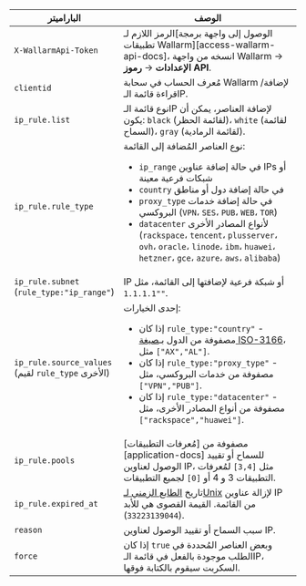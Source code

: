 | الباراميتر | الوصف |
| --------- | ----------- |
| `X-WallarmApi-Token` | الرمز اللازم لـ[الوصول إلى واجهة برمجة تطبيقات Wallarm][access-wallarm-api-docs]، انسخه من واجهة Wallarm → **الإعدادات** → **رموز API**. |
| `clientid` | مُعرف الحساب في سحابة Wallarm لإضافة/قراءة قائمة الـIP. |
| `ip_rule.list` | نوع قائمة الـIP لإضافة العناصر، يمكن أن يكون: `black` (لقائمة الحظر)، `white` (لقائمة السماح)، `gray` (لقائمة الرمادية). |
| `ip_rule.rule_type` | نوع العناصر المُضافة إلى القائمة:<ul><li>`ip_range` في حالة إضافة عناوين IPs أو شبكات فرعية معينة</li><li>`country` في حالة إضافة دول أو مناطق</li><li>`proxy_type` في حالة إضافة خدمات البروكسي (`VPN`، `SES`، `PUB`، `WEB`، `TOR`)</li><li>`datacenter` لأنواع المصادر الأخرى (`rackspace`، `tencent`، `plusserver`، `ovh`، `oracle`، `linode`، `ibm`، `huawei`، `hetzner`، `gce`، `azure`، `aws`، `alibaba`)</li></ul> |
| `ip_rule.subnet`<br>(`rule_type:"ip_range"`) | IP أو شبكة فرعية لإضافتها إلى القائمة، مثل `"1.1.1.1"`. |
| `ip_rule.source_values`<br>(لقيم `rule_type` الأخرى) | إحدى الخيارات:<ul><li>إذا كان `rule_type:"country"` - مصفوفة من الدول بـ[صيغة ISO-3166](https://en.wikipedia.org/wiki/List_of_ISO_3166_country_codes)، مثل `["AX","AL"]`.</li><li>إذا كان `rule_type:"proxy_type"` - مصفوفة من خدمات البروكسي، مثل `["VPN","PUB"]`.</li><li>إذا كان `rule_type:"datacenter"` - مصفوفة من أنواع المصادر الأخرى، مثل `["rackspace","huawei"]`.</li></ul> |
| `ip_rule.pools` | مصفوفة من [مُعرفات التطبيقات][application-docs] للسماح أو تقييد الوصول لعناوين IP، مثل `[3,4]` لمُعرفات التطبيقات 3 و 4 أو `[0]` لجميع التطبيقات.
| `ip_rule.expired_at` | تاريخ [الطابع الزمني لـUnix](https://www.unixtimestamp.com/) لإزالة عناوين IP من القائمة. القيمة القصوى هي للأبد (`33223139044`). |
| `reason` | سبب السماح أو تقييد الوصول لعناوين IP. |
| `force` | إذا كان `true` وبعض العناصر المُحددة في الطلب موجودة بالفعل في قائمة الـIP، السكربت سيقوم بالكتابة فوقها. |